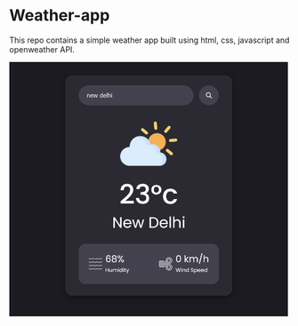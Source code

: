 # Weather-app
This repo contains a simple weather app built using html, css, javascript and openweather API.

![Weather app](Images/Weather-app.png)
